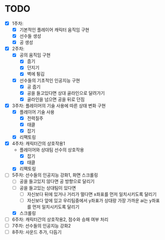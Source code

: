 # TODO
- [x] 1주차: 
  + [x] 기본적인 플레이어 캐릭터 움직임 구현
  + [x] 선수들 생성
  + [x] 공 생성
- [x] 2주차:
  + [x] 공의 움직임 구현
    + [x] 줍기
    + [x] 던지기
    + [x] 벽에 튕김
  + [x] 선수들의 기초적인 인공지능 구현
    + [x] 공 줍기
    + [x] 공을 들고있다면 상대 골라인으로 달려가기
    + [x] 골라인을 넘으면 공을 뒤로 던짐
- [x] 3주차: 플레이어의 기술 사용에 따른 상태 변화 구현
  + [x] 플레이어 기술 사용
    + [x] 전력질주
    + [x] 태클
    + [x] 잡기
  + [x] 리팩토링
- [x] 4주차: 캐릭터간의 상호작용1
  + 플레이어와 상대팀 선수의 상호작용
    + [x] 잡기
    + [x] 태클
  + [x] 리팩토링
- [ ] 5주차: 선수들의 인공지능 강화1, 화면 스크롤링
  + [ ] 공을 들고있지 않다면 공 방향으로 달리기
  + [ ] 공을 들고있는 상대팀이 있다면
    + [ ] 자신보다 뒤에 있거나 거리가 멀다면 x좌표를 먼저 일치시키도록 달리기
    + [ ] 자신보다 앞에 있고 우리팀중에서 y좌표가 상대랑 가장 가까운 ai는 y좌표를 먼저 일치시키도록 달리기
  + [x] 스크롤링
- [ ] 6주차: 캐릭터간의 상호작용2, 점수와 승패 여부 처리
- [ ] 7주차: 선수들의 인공지능 강화2
- [ ] 8주차: 사운드 추가, 다듬기
